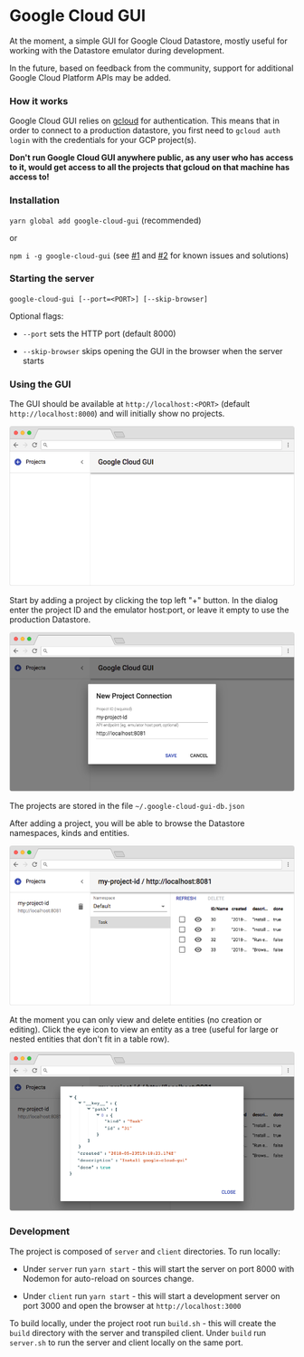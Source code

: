 # Google Cloud GUI
At the moment, a simple GUI for Google Cloud Datastore, mostly useful for working with the Datastore emulator during development.

In the future, based on feedback from the community, support for additional Google Cloud Platform APIs may be added.

### How it works

Google Cloud GUI relies on [gcloud](https://cloud.google.com/sdk/gcloud/) for authentication. This means that in order to connect to a production datastore, you first need to `gcloud auth login` with the credentials for your GCP project(s).

**Don't run Google Cloud GUI anywhere public, as any user who has access to it, would get access to all the projects that gcloud on that machine has access to!**

### Installation

`yarn global add google-cloud-gui` (recommended)

or

`npm i -g google-cloud-gui` (see [#1](https://github.com/GabiAxel/google-cloud-gui/issues/1) and [#2](https://github.com/GabiAxel/google-cloud-gui/issues/2) for known issues and solutions)

### Starting the server

`google-cloud-gui [--port=<PORT>] [--skip-browser]`

Optional flags:

* `--port` sets the HTTP port (default 8000)

* `--skip-browser` skips opening the GUI in the browser when the server starts

### Using the GUI

The GUI should be available at `http://localhost:<PORT>` (default `http://localhost:8000`) and will initially show no projects.

![Initial state](screenshots/1_initial.png)

Start by adding a project by clicking the top left "+" button. In the dialog enter the project ID and the emulator host:port, or leave it empty to use the production Datastore.

![New project dialog](screenshots/2_new.png)

The projects are stored in the file `~/.google-cloud-gui-db.json`

After adding a project, you will be able to browse the Datastore namespaces, kinds and entities.

![Kinds and entities](screenshots/3_kind.png)

At the moment you can only view and delete entities (no creation or editing). Click the eye icon to view an entity as a tree (useful for large or nested entities that don't fit in a table row).

![Entity dialog](screenshots/4_entity.png)

### Development

The project is composed of `server` and `client` directories. To run locally:

* Under `server` run `yarn start` - this will start the server on port 8000 with Nodemon for auto-reload on sources change.

* Under `client` run `yarn start` - this will start a development server on port 3000 and open the browser at `http://localhost:3000`

To build locally, under the project root run `build.sh` - this will create the `build` directory with the server and transpiled client. Under `build` run `server.sh` to run the server and client locally on the same port.
